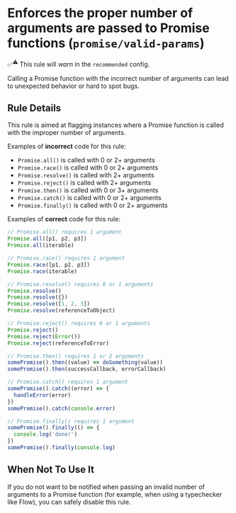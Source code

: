 # Enforces the proper number of arguments are passed to Promise functions (`promise/valid-params`)

✅<sup>⚠️</sup> This rule will _warn_ in the `recommended` config.

<!-- end auto-generated rule header -->

Calling a Promise function with the incorrect number of arguments can lead to
unexpected behavior or hard to spot bugs.

## Rule Details

This rule is aimed at flagging instances where a Promise function is called with
the improper number of arguments.

Examples of **incorrect** code for this rule:

- `Promise.all()` is called with 0 or 2+ arguments
- `Promise.race()` is called with 0 or 2+ arguments
- `Promise.resolve()` is called with 2+ arguments
- `Promise.reject()` is called with 2+ arguments
- `Promise.then()` is called with 0 or 3+ arguments
- `Promise.catch()` is called with 0 or 2+ arguments
- `Promise.finally()` is called with 0 or 2+ arguments

Examples of **correct** code for this rule:

```js
// Promise.all() requires 1 argument
Promise.all([p1, p2, p3])
Promise.all(iterable)

// Promise.race() requires 1 argument
Promise.race([p1, p2, p3])
Promise.race(iterable)

// Promise.resolve() requires 0 or 1 arguments
Promise.resolve()
Promise.resolve({})
Promise.resolve([1, 2, 3])
Promise.resolve(referenceToObject)

// Promise.reject() requires 0 or 1 arguments
Promise.reject()
Promise.reject(Error())
Promise.reject(referenceToError)

// Promise.then() requires 1 or 2 arguments
somePromise().then((value) => doSomething(value))
somePromise().then(successCallback, errorCallback)

// Promise.catch() requires 1 argument
somePromise().catch((error) => {
  handleError(error)
})
somePromise().catch(console.error)

// Promise.finally() requires 1 argument
somePromise().finally(() => {
  console.log('done!')
})
somePromise().finally(console.log)
```

## When Not To Use It

If you do not want to be notified when passing an invalid number of arguments to
a Promise function (for example, when using a typechecker like Flow), you can
safely disable this rule.

